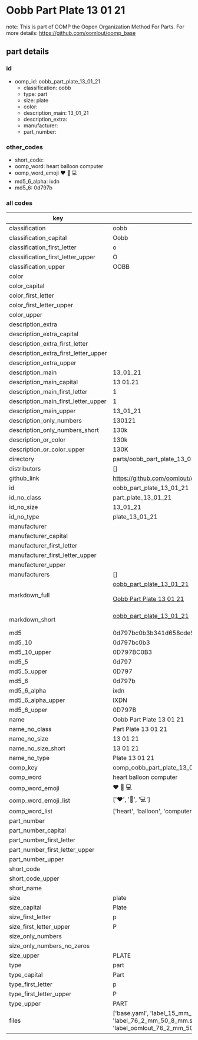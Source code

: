 # Oobb Part Plate 13 01 21  

note: This is part of OOMP the Oopen Organization Method For Parts. For more details: https://github.com/oomlout/oomp_base

##  part details





### id
* oomp_id: oobb_part_plate_13_01_21
  * classification: oobb
  * type: part
  * size: plate
  * color: 
  * description_main: 13_01_21
  * description_extra: 
  * manufacturer: 
  * part_number: 

### other_codes
* short_code: 
* oomp_word: heart balloon computer
* oomp_word_emoji :heart: :balloon: :computer:
* md5_6_alpha: ixdn
* md5_6: 0d797b

### all codes 
| key | value |  
| --- | --- |  
| classification | oobb |  
| classification_capital | Oobb |  
| classification_first_letter | o |  
| classification_first_letter_upper | O |  
| classification_upper | OOBB |  
| color |  |  
| color_capital |  |  
| color_first_letter |  |  
| color_first_letter_upper |  |  
| color_upper |  |  
| description_extra |  |  
| description_extra_capital |  |  
| description_extra_first_letter |  |  
| description_extra_first_letter_upper |  |  
| description_extra_upper |  |  
| description_main | 13_01_21 |  
| description_main_capital | 13 01.21 |  
| description_main_first_letter | 1 |  
| description_main_first_letter_upper | 1 |  
| description_main_upper | 13_01_21 |  
| description_only_numbers | 130121 |  
| description_only_numbers_short | 130k |  
| description_or_color | 130k |  
| description_or_color_upper | 130K |  
| directory | parts/oobb_part_plate_13_01_21 |  
| distributors | [] |  
| github_link | https://github.com/oomlout/oomlout_oomp_part_src/tree/main/parts/oobb_part_plate_13_01_21/working |  
| id | oobb_part_plate_13_01_21 |  
| id_no_class | part_plate_13_01_21 |  
| id_no_size | 13_01_21 |  
| id_no_type | plate_13_01_21 |  
| manufacturer |  |  
| manufacturer_capital |  |  
| manufacturer_first_letter |  |  
| manufacturer_first_letter_upper |  |  
| manufacturer_upper |  |  
| manufacturers | [] |  
| markdown_full | [oobb_part_plate_13_01_21](https://github.com/oomlout/oomlout_oomp_part_src/tree/main/parts/oobb_part_plate_13_01_21/working)<br>[](https://github.com/oomlout/oomlout_oomp_part_src/tree/main/parts/oobb_part_plate_13_01_21/working)<br>[Oobb Part Plate 13 01 21](https://github.com/oomlout/oomlout_oomp_part_src/tree/main/parts/oobb_part_plate_13_01_21/working)<br><br> |  
| markdown_short | [oobb_part_plate_13_01_21](https://github.com/oomlout/oomlout_oomp_part_src/tree/main/parts/oobb_part_plate_13_01_21/working)<br><br> |  
| md5 | 0d797bc0b3b341d658cde59a1a06c983 |  
| md5_10 | 0d797bc0b3 |  
| md5_10_upper | 0D797BC0B3 |  
| md5_5 | 0d797 |  
| md5_5_upper | 0D797 |  
| md5_6 | 0d797b |  
| md5_6_alpha | ixdn |  
| md5_6_alpha_upper | IXDN |  
| md5_6_upper | 0D797B |  
| name | Oobb Part Plate 13 01 21 |  
| name_no_class | Part Plate 13 01 21 |  
| name_no_size | 13 01 21 |  
| name_no_size_short | 13 01 21 |  
| name_no_type | Plate 13 01 21 |  
| oomp_key | oomp_oobb_part_plate_13_01_21 |  
| oomp_word | heart balloon computer |  
| oomp_word_emoji | :heart: :balloon: :computer: |  
| oomp_word_emoji_list | [':heart:', ':balloon:', ':computer:'] |  
| oomp_word_list | ['heart', 'balloon', 'computer'] |  
| part_number |  |  
| part_number_capital |  |  
| part_number_first_letter |  |  
| part_number_first_letter_upper |  |  
| part_number_upper |  |  
| short_code |  |  
| short_code_upper |  |  
| short_name |  |  
| size | plate |  
| size_capital | Plate |  
| size_first_letter | p |  
| size_first_letter_upper | P |  
| size_only_numbers |  |  
| size_only_numbers_no_zeros |  |  
| size_upper | PLATE |  
| type | part |  
| type_capital | Part |  
| type_first_letter | p |  
| type_first_letter_upper | P |  
| type_upper | PART |  
| files | ['base.yaml', 'label_15_mm_30_mm.pdf', 'label_15_mm_30_mm.svg', 'label_76_2_mm_50_8_mm.pdf', 'label_76_2_mm_50_8_mm.svg', 'label_oomlout_76_2_mm_50_8_mm.pdf', 'label_oomlout_76_2_mm_50_8_mm.svg', 'readme.md', 'working.json', 'working.yaml'] |  
